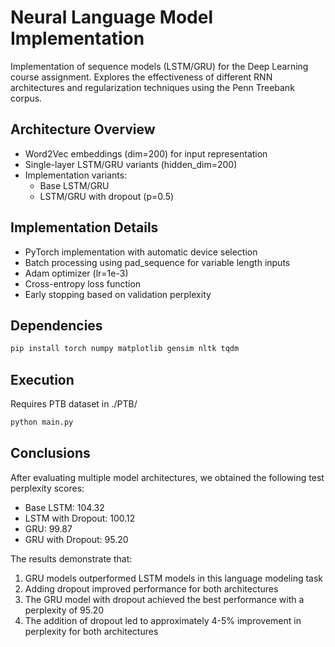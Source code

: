 # Neural Language Model Implementation

Implementation of sequence models (LSTM/GRU) for the Deep Learning course assignment. Explores the effectiveness of different RNN architectures and regularization techniques using the Penn Treebank corpus.

## Architecture Overview
- Word2Vec embeddings (dim=200) for input representation
- Single-layer LSTM/GRU variants (hidden_dim=200)
- Implementation variants:
  * Base LSTM/GRU
  * LSTM/GRU with dropout (p=0.5)

## Implementation Details
- PyTorch implementation with automatic device selection
- Batch processing using pad_sequence for variable length inputs
- Adam optimizer (lr=1e-3)
- Cross-entropy loss function
- Early stopping based on validation perplexity


## Dependencies
```bash
pip install torch numpy matplotlib gensim nltk tqdm
```

## Execution
Requires PTB dataset in ./PTB/
```bash
python main.py
```
## Conclusions

After evaluating multiple model architectures, we obtained the following test perplexity scores:
- Base LSTM: 104.32
- LSTM with Dropout: 100.12
- GRU: 99.87
- GRU with Dropout: 95.20

The results demonstrate that:
1. GRU models outperformed LSTM models in this language modeling task
2. Adding dropout improved performance for both architectures
3. The GRU model with dropout achieved the best performance with a perplexity of 95.20
4. The addition of dropout led to approximately 4-5% improvement in perplexity for both architectures